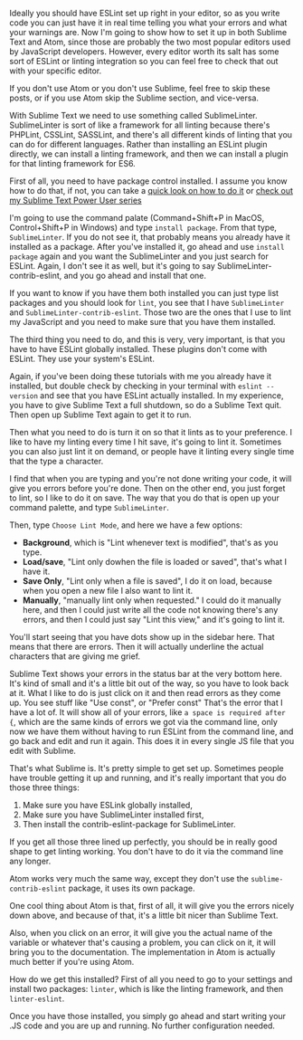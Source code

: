 Ideally you should have ESLint set up right in your editor, so as you write code you can just have it in real time telling you what your errors and what your warnings are. Now I'm going to show how to set it up in both Sublime Text and Atom, since those are probably the two most popular editors used by JavaScript developers. However, every editor worth its salt has some sort of ESLint or linting integration so you can feel free to check that out with your specific editor. 

If you don't use Atom or you don't use Sublime, feel free to skip these posts, or if you use Atom skip the Sublime section, and vice-versa.

With Sublime Text we need to use something called SublimeLinter. SublimeLinter is sort of like a framework for all linting because there's PHPLint, CSSLint, SASSLint, and there's all different kinds of linting that you can do for different languages. Rather than installing an ESLint plugin directly, we can install a linting framework, and then we can install a plugin for that linting framework for ES6.

First of all, you need to have package control installed. I assume you know how to do that, if not, you can take a [quick look on how to do it](https://packagecontrol.io/installation) or [check out my Sublime Text Power User series](https://sublimetextbook.com/)

I'm going to use the command palate (Command+Shift+P in MacOS, Control+Shift+P in Windows) and type `install package`. From that type, `SublimeLinter`. If you do not see it, that probably means you already have it installed as a package. After you've installed it, go ahead and use `install package` again and you want the SublimeLinter and you just search for ESLint. Again, I don't see it as well, but it's going to say SublimeLinter-contrib-eslint, and  you go ahead and install that one. 

If you want to know if you have them both installed you can just type list packages and you should look for `lint`, you see that I have `SublimeLinter` and `SublimeLinter-contrib-eslint`. Those two are the ones that I use to lint my JavaScript and you need to make sure that you have them installed.

The third thing you need to do, and this is very, very important, is that you have to have ESLint globally installed. These plugins don't come with ESLint. They use your system's ESLint. 

Again, if you've been doing these tutorials with me you already have it installed, but double check by checking in your terminal with `eslint -- version` and see that you have ESLint actually installed. In my experience, you have to give Sublime Text a full shutdown, so do a Sublime Text quit. Then open up Sublime Text again to get it to run. 

Then what you need to do is turn it on so that it lints as to your preference. I like to have my linting every time I hit save, it's going to lint it. Sometimes you can also just lint it on demand, or people have it linting every single time that the type a character. 

I find that when you are typing and you're not done writing your code, it will give you errors before you're done. Then on the other end, you just forget to lint, so I like to do it on save. The way that you do that is open up your command palette, and type `SublimeLinter`. 

Then, type `Choose Lint Mode`, and here we have a few options: 

- **Background**, which is "Lint whenever text is modified", that's as you type. 
- **Load/save**, "Lint only dowhen the file is loaded or saved", that's what I have it. 
- **Save Only**, "Lint only when a file is saved", I do it on load, because when you open a new file I also want to lint it.
- **Manually**, "manually lint only when requested." I could do it manually here, and then I could just write all the code not knowing there's any errors, and then I could just say "Lint this view," and it's going to lint it.

You'll start seeing that you have dots show up in the sidebar here. That means that there are errors. Then it will actually underline the actual characters that are giving me grief.

Sublime Text shows your errors in the status bar at the very bottom here. It's kind of small and it's a little bit out of the way, so you have to look back at it. What I like to do is just click on it and then read errors as they come up. You see stuff like "Use const", or "Prefer const" That's the error that I have a lot of. It will show all of your errors, like `a space is required after {`, which are the same kinds of errors we got via the command line, only now we have them without having to run ESLint from the command line, and go back and edit and run it again. This does it in every single JS file that you edit with Sublime.

That's what Sublime is. It's pretty simple to get set up. Sometimes people have trouble getting it up and running, and it's really important that you do those three things: 

1. Make sure you have ESLink globally installed, 
2. Make sure you have SublimeLinter installed first, 
3. Then install the contrib-eslint-package for SublimeLinter. 

If you get all those three lined up perfectly, you should be in really good shape to get linting working. You don't have to do it via the command line any longer.

Atom works very much the same way, except they don't use the `sublime-contrib-eslint` package, it uses its own package. 

One cool thing about Atom is that, first of all, it will give you the errors nicely down above, and because of that, it's a little bit nicer than Sublime Text. 

Also, when you click on an error, it will give you the actual name of the variable or whatever that's causing a problem, you can click on it, it will bring you to the documentation. The implementation in Atom is actually much better if you're using Atom. 

How do we get this installed? First of all you need to go to your settings and install two packages: `linter`, which is like the linting framework, and then `linter-eslint`. 

Once you have those installed, you simply go ahead and start writing your .JS code and you are up and running. No further configuration needed.